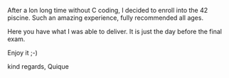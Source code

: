 After a lon long time without C coding, I decided to enroll into the 42 piscine. Such an amazing experience, fully recommended all ages.

Here you have what I was able to deliver. It is just the day before the final exam.

Enjoy it ;-)

kind regards,
Quique
